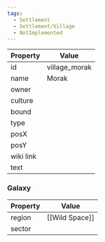 ```yaml
---
tags:
  - Settlement
  - Settlement/Village
  - NotImplemented
---
```


| Property  | Value         |
| --------- | ------------- |
| id        | village_morak |
| name      | Morak         |
| owner     |               |
| culture   |               |
| bound     |               |
| type      |               |
| posX      |               |
| posY      |               |
| wiki link |               |
| text      |               |

### Galaxy
| Property | Value          |
| -------- | -------------- |
| region   | [[Wild Space]] |
| sector   |                |
